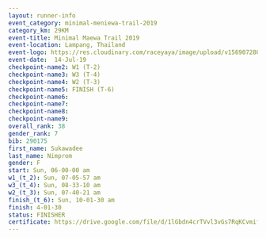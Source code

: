 ```yaml
---
layout: runner-info 
event_category: minimal-meniewa-trail-2019 
category_km: 29KM 
event-title: Minimal Maewa Trail 2019 
event-location: Lampang, Thailand 
event-logo: https://res.cloudinary.com/raceyaya/image/upload/v1569072805/logo/minimal-trail_ktnvsp.jpg 
event-date:  14-Jul-19 
checkpoint-name2: W1 (T-2) 
checkpoint-name3: W3 (T-4) 
checkpoint-name4: W2 (T-3) 
checkpoint-name5: FINISH (T-6) 
checkpoint-name6: 
checkpoint-name7: 
checkpoint-name8: 
checkpoint-name9: 
overall_rank: 38
gender_rank: 7
bib: 290175
first_name: Sukawadee
last_name: Nimprom
gender: F
start: Sun, 06-00-00 am
w1_(t_2): Sun, 07-05-57 am
w3_(t_4): Sun, 08-33-10 am
w2_(t_3): Sun, 07-40-21 am
finish_(t_6): Sun, 10-01-30 am
finish: 4-01-30
status: FINISHER
certificate: https://drive.google.com/file/d/1lGbdn4crTVvl3vGs7RqKCvmifwZED09B/view?usp=sharing
---
```

